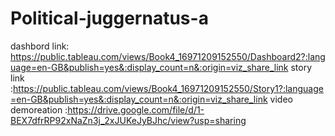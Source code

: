 # Political-juggernatus-a
dashbord link: https://public.tableau.com/views/Book4_16971209152550/Dashboard2?:language=en-GB&publish=yes&:display_count=n&:origin=viz_share_link
story link :https://public.tableau.com/views/Book4_16971209152550/Story1?:language=en-GB&publish=yes&:display_count=n&:origin=viz_share_link
video demoreation :https://drive.google.com/file/d/1-BEX7dfrRP92xNaZn3j_2xJUKeJyBJhc/view?usp=sharing
